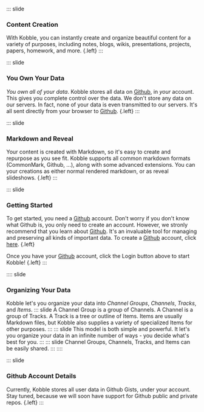 ::: slide 
### Content Creation
With Kobble, you can instantly create and organize beautiful content for a variety of purposes, including notes, blogs, wikis, presentations, projects, papers, homework, and more. {.left}
:::

::: slide
### You Own Your Data
*You own all of your data*. Kobble stores all data on [Github](https://github.com), in *your* account. This gives you complete control over the data. We don't store any data on our servers. In fact, none of your data is even transmitted to our servers. It's all sent directly from your browser to [Github](https://github.com).  {.left}
::: 

::: slide
### Markdown and Reveal
Your content is created with Markdown, so it's easy to create and repurpose as you see fit. Kobble supports all common markdown formats (CommonMark, Github, ...), along with some advanced extensions. You can your creations as either normal rendered markdown, or as reveal slideshows.  {.left}
:::

::: slide
### Getting Started
To get started, you need a [Github](https://github.com) account. Don't worry if you don't know what Github is, you only need to create an account. However, we stronly recommend that you learn about [Github](https://github.com). It's an invaluable tool for managing and preserving all kinds of important data. To create a [Github](https://github.com) account, click [here](https://github.com).  {.left}

Once you have your [Github](https://github.com) account, click the Login button above to start Kobble!   {.left}
:::

:::: slide
### Organizing Your Data
Kobble let's you organize your data into *Channel Groups*, *Channels*, *Tracks*, and *Items*. 
::: slide 
A Channel Group is a group of Channels. A Channel is a group of Tracks. A Track is a tree or outline of Items. Items are usually Markdown files, but Kobble also supplies a variety of specialized Items for other purposes.
:::
::: slide
This model is both simple and powerful. It let's you organize your data in an infinite number of ways - you decide what's best for you.
:::
::: slide
Channel Groups, Channels, Tracks, and Items can be easily shared.
:::
::::

::: slide
### Github Account Details
Currently, Kobble stores all user data in  Github Gists, under your account. Stay tuned, because we will soon have support for Github public and private repos.  {.left}
:::
